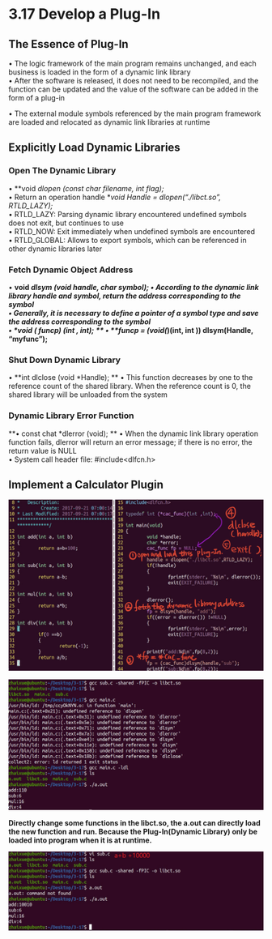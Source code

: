 # 3.17 Develop a Plug-In



## The Essence of Plug-In

• The logic framework of the main program remains unchanged, and each business is loaded in the form of a dynamic link library  
• After the software is released, it does not need to be recompiled, and the function can be updated and the value of the software can be added in the form of a plug-in  

• The external module symbols referenced by the main program framework are loaded and relocated as dynamic link libraries at runtime



## Explicitly Load Dynamic Libraries

### Open The Dynamic Library

• **void *dlopen (const char *filename, int flag);**  
• Return an operation handle **void *Handle = dlopen(“./libct.so”, RTLD_LAZY);**  
• RTLD_LAZY: Parsing dynamic library encountered undefined symbols does not exit, but continues to use  
• RTLD_NOW: Exit immediately when undefined symbols are encountered  
• RTLD_GLOBAL: Allows to export symbols, which can be referenced in other dynamic libraries later  

### Fetch Dynamic Object Address

• **void *dlsym (void *handle, char *symbol);**
• According to the dynamic link library handle and symbol, return the address corresponding to the symbol  
• Generally, it is necessary to define a pointer of a symbol type and save the address corresponding to the symbol  
• **void (* funcp) (int , int); ** 
• **funcp = (void(*)(int, int )) dlsym(Handle, “myfunc”);**  

### Shut Down Dynamic Library

• **int dlclose (void *Handle); ** 
• This function decreases by one to the reference count of the shared library. When the reference count is 0, the shared library will be unloaded from the system  

### Dynamic Library Error Function

**• const chat *dlerror (void); ** 
• When the dynamic link library operation function fails, dlerror will return an error message; if there is no error, the return value is NULL  
• System call header file: #include<dlfcn.h>  



## Implement a Calculator Plugin

![01](https://github.com/knightsummon/02-Computer-underlying-programming-and-system-optimization/blob/main/03%20Compile%20Linking%20and%20Run%20the%20Program/3.17%20Develop%20a%20Plug-In.assets/01.jpg)

![02](https://github.com/knightsummon/02-Computer-underlying-programming-and-system-optimization/blob/main/03%20Compile%20Linking%20and%20Run%20the%20Program/3.17%20Develop%20a%20Plug-In.assets/02.jpg)

**Directly change some functions in the libct.so, the a.out can directly load the new function and run. Because the Plug-In(Dynamic Library) only be loaded into program when it is at runtime.** 

![03](https://github.com/knightsummon/02-Computer-underlying-programming-and-system-optimization/blob/main/03%20Compile%20Linking%20and%20Run%20the%20Program/3.17%20Develop%20a%20Plug-In.assets/03.jpg)

